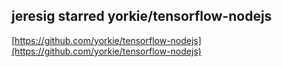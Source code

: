 ## jeresig starred yorkie/tensorflow-nodejs
  
  [https://github.com/yorkie/tensorflow-nodejs](https://github.com/yorkie/tensorflow-nodejs)